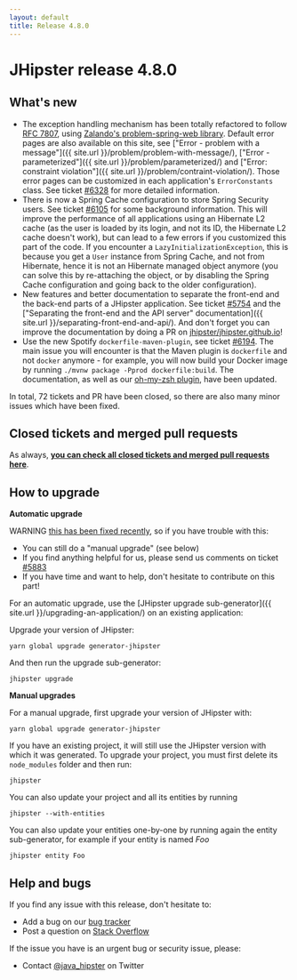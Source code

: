 ```yaml
---
layout: default
title: Release 4.8.0
---
```


JHipster release 4.8.0
==================

What's new
----------

- The exception handling mechanism has been totally refactored to follow [RFC 7807](https://tools.ietf.org/html/rfc7807), using [Zalando's problem-spring-web library](https://github.com/zalando/problem-spring-web). Default error pages are also available on this site, see ["Error - problem with a message"]({{ site.url }}/problem/problem-with-message/), ["Error - parameterized"]({{ site.url }}/problem/parameterized/) and ["Error: constraint violation"]({{ site.url }}/problem/contraint-violation/). Those error pages can be customized in each application's `ErrorConstants` class. See ticket [#6328](https://github.com/jhipster/generator-jhipster/pull/6328) for more detailed information.
- There is now a Spring Cache configuration to store Spring Security users. See ticket [#6105](https://github.com/jhipster/generator-jhipster/issues/6105) for some background information. This will improve the performance of all applications using an Hibernate L2 cache (as the user is loaded by its login, and not its ID, the Hibernate L2 cache doesn't work), but can lead to a few errors if you customized this part of the code. If you encounter a `LazyInitializationException`, this is because you get a `User` instance from  Spring Cache, and not from Hibernate, hence it is not an Hibernate managed object anymore (you can solve this by re-attaching the object, or by disabling the Spring Cache configuration and going back to the older configuration).
- New features and better documentation to separate the front-end and the back-end parts of a JHipster application. See ticket [#5754](https://github.com/jhipster/generator-jhipster/issues/5754) and the ["Separating the front-end and the API server" documentation]({{ site.url }}/separating-front-end-and-api/). And don't forget you can improve the documentation by doing a PR on [jhipster/jhipster.github.io](https://github.com/jhipster/jhipster.github.io)!
- Use the new Spotify `dockerfile-maven-plugin`, see ticket [#6194](https://github.com/jhipster/generator-jhipster/issues/6194). The main issue you will encounter is that the Maven plugin is `dockerfile` and not `docker` anymore - for example, you will now build your Docker image by running `./mvnw package -Pprod dockerfile:build`. The documentation, as well as our [oh-my-zsh plugin](https://github.com/jhipster/jhipster-oh-my-zsh-plugin), have been updated.

In total, 72 tickets and PR have been closed, so there are also many minor issues which have been fixed.

<!--googleoff: index-->
Closed tickets and merged pull requests
------------
As always, __[you can check all closed tickets and merged pull requests here](https://github.com/jhipster/generator-jhipster/issues?q=milestone%3A4.8.0+is%3Aclosed)__.

How to upgrade
------------

**Automatic upgrade**

WARNING [this has been fixed recently](https://github.com/jhipster/generator-jhipster/pull/5966), so if you have trouble with this:

- You can still do a "manual upgrade" (see below)
- If you find anything helpful for us, please send us comments on ticket [#5883](https://github.com/jhipster/generator-jhipster/issues/5883)
- If you have time and want to help, don't hesitate to contribute on this part!

For an automatic upgrade, use the [JHipster upgrade sub-generator]({{ site.url }}/upgrading-an-application/) on an existing application:

Upgrade your version of JHipster:

```
yarn global upgrade generator-jhipster
```

And then run the upgrade sub-generator:

```
jhipster upgrade
```

**Manual upgrades**

For a manual upgrade, first upgrade your version of JHipster with:

```
yarn global upgrade generator-jhipster
```

If you have an existing project, it will still use the JHipster version with which it was generated.
To upgrade your project, you must first delete its `node_modules` folder and then run:

```
jhipster
```

You can also update your project and all its entities by running

```
jhipster --with-entities
```

You can also update your entities one-by-one by running again the entity sub-generator, for example if your entity is named _Foo_

```
jhipster entity Foo
```

Help and bugs
--------------

If you find any issue with this release, don't hesitate to:

- Add a bug on our [bug tracker](https://github.com/jhipster/generator-jhipster/issues?state=open)
- Post a question on [Stack Overflow](http://stackoverflow.com/tags/jhipster/info)

If the issue you have is an urgent bug or security issue, please:

- Contact [@java_hipster](https://twitter.com/java_hipster) on Twitter

